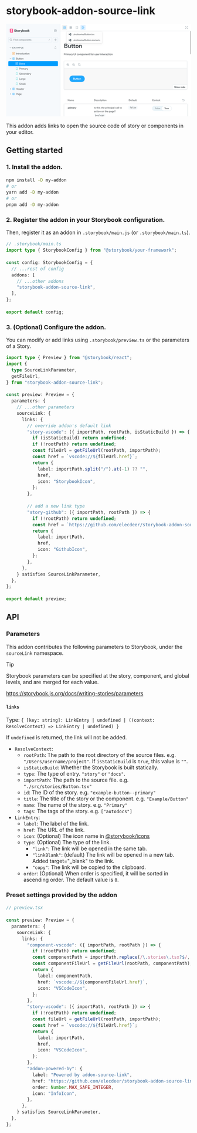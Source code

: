 # storybook-addon-source-link

![](./readme-hero.png)

This addon adds links to open the source code of story or components in your editor.

## Getting started

### 1. Install the addon.

```sh
npm install -D my-addon
# or
yarn add -D my-addon
# or
pnpm add -D my-addon
```

### 2. Register the addon in your Storybook configuration.

Then, register it as an addon in `.storybook/main.js` (or `.storybook/main.ts`).

```ts
// .storybook/main.ts
import type { StorybookConfig } from "@storybook/your-framework";

const config: StorybookConfig = {
  // ...rest of config
  addons: [
    // ...other addons
    "storybook-addon-source-link",
  ],
};

export default config;
```

### 3. (Optional) Configure the addon.

You can modify or add links using `.storybook/preview.ts` or the parameters of a Story.

```ts
import type { Preview } from "@storybook/react";
import {
  type SourceLinkParameter,
  getFileUrl,
} from "storybook-addon-source-link";

const preview: Preview = {
  parameters: {
    // ...other parameters
    sourceLink: {
      links: {
        // override addon's default link
        "story-vscode": ({ importPath, rootPath, isStaticBuild }) => {
          if (isStaticBuild) return undefined;
          if (!rootPath) return undefined;
          const fileUrl = getFileUrl(rootPath, importPath);
          const href = `vscode://${fileUrl.href}`;
          return {
            label: importPath.split("/").at(-1) ?? "",
            href,
            icon: "StorybookIcon",
          };
        },

        // add a new link type
        "story-github": ({ importPath, rootPath }) => {
          if (!rootPath) return undefined;
          const href = `https://github.com/elecdeer/storybook-addon-source-link/blob/-/packages/demo${importPath.replace(/^\./, "")}`;
          return {
            label: importPath,
            href,
            icon: "GithubIcon",
          };
        },
      },
    } satisfies SourceLinkParameter,
  },
};

export default preview;
```

## API

### Parameters

This addon contributes the following parameters to Storybook, under the `sourceLink` namespace.

> [!TIP]
> Storybook parameters can be specified at the story, component, and global levels, and are merged for each value.
>
> https://storybook.js.org/docs/writing-stories/parameters

#### `links`

Type: `{ [key: string]: LinkEntry | undefined | ((context: ResolveContext) => LinkEntry | undefined) }`

If `undefined` is returned, the link will not be added.

- `ResolveContext`:
  - `rootPath`: The path to the root directory of the source files. e.g. `"/Users/username/project"`. If `isStaticBuild` is `true`, this value is `""`.
  - `isStaticBuild`: Whether the Storybook is built statically.
  - `type`: The type of entry. `"story"` or `"docs"`.
  - `importPath`: The path to the source file. e.g. `"./src/stories/Button.tsx"`
  - `id`: The ID of the story. e.g. `"example-button--primary"`
  - `title`: The title of the story or the component. e.g. `"Example/Button"`
  - `name`: The name of the story. e.g. `"Primary"`
  - `tags`: The tags of the story. e.g. `["autodocs"]`
- `LinkEntry`:
  - `label`: The label of the link.
  - `href`: The URL of the link.
  - `icon`: (Optional) The icon name in [@storybook/icons](https://main--64b56e737c0aeefed9d5e675.chromatic.com/?path=/docs/introduction--docs)
  - `type`: (Optional) The type of the link.
    - `"link"`: The link will be opened in the same tab.
    - `"linkBlank"`: (default) The link will be opened in a new tab. Added target="\_blank" to the link.
    - `"copy"`: The link will be copied to the clipboard.
  - `order`: (Optional) When order is specified, it will be sorted in ascending order. The default value is `0`.

### Preset settings provided by the addon

```ts
// preview.tsx

const preview: Preview = {
  parameters: {
    sourceLink: {
      links: {
        "component-vscode": ({ importPath, rootPath }) => {
          if (!rootPath) return undefined;
          const componentPath = importPath.replace(/\.stories\.tsx?$/, ".tsx");
          const componentFileUrl = getFileUrl(rootPath, componentPath);
          return {
            label: componentPath,
            href: `vscode://${componentFileUrl.href}`,
            icon: "VSCodeIcon",
          };
        },
        "story-vscode": ({ importPath, rootPath }) => {
          if (!rootPath) return undefined;
          const fileUrl = getFileUrl(rootPath, importPath);
          const href = `vscode://${fileUrl.href}`;
          return {
            label: importPath,
            href,
            icon: "VSCodeIcon",
          };
        },
        "addon-powered-by": {
          label: "Powered by addon-source-link",
          href: "https://github.com/elecdeer/storybook-addon-source-link",
          order: Number.MAX_SAFE_INTEGER,
          icon: "InfoIcon",
        },
      },
    } satisfies SourceLinkParameter,
  },
};
```
